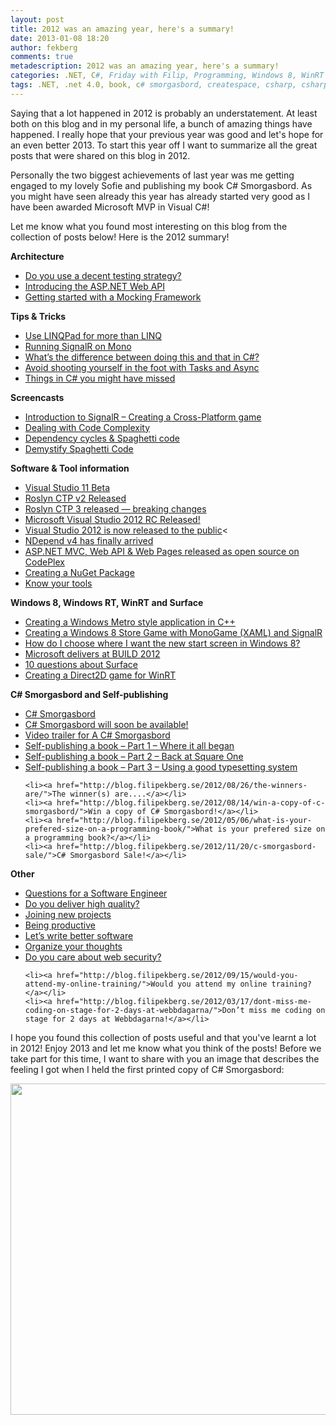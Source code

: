 ```yaml
---
layout: post
title: 2012 was an amazing year, here's a summary!
date: 2013-01-08 18:20
author: fekberg
comments: true
metadescription: 2012 was an amazing year, here's a summary!
categories: .NET, C#, Friday with Filip, Programming, Windows 8, WinRT
tags: .NET, .net 4.0, book, c# smorgasbord, createspace, csharp, csharp 4, dotnet, dynamic, dynamic programming, filip ekberg, learning, MVP, Programming, reflection, roslyn, self-publishing
---
```

Saying that a lot happened in 2012 is probably an understatement. At least both on this blog and in my personal life, a bunch of amazing things have happened. I really hope that your previous year was good and let's hope for an even better 2013. To start this year off I want to summarize all the great posts that were shared on this blog in 2012.

Personally the two biggest achievements of last year was me getting engaged to my lovely Sofie and publishing my book C# Smorgasbord. As you might have seen already this year has already started very good as I have been awarded Microsoft MVP in Visual C#!<!--excerpt-->

Let me know what you found most interesting on this blog from the collection of posts below! Here is the 2012 summary!

<strong>Architecture</strong>
<ul>
	<li><a href="http://blog.filipekberg.se/2012/09/14/friday-with-filip-do-you-use-a-decent-testing-strategy/">Do you use a decent testing strategy?</a></li>
	<li><a href="http://blog.filipekberg.se/2012/03/19/introducing-the-asp-net-web-api/">Introducing the ASP.NET Web API</a></li>
	<li><a href="http://blog.filipekberg.se/2012/01/30/getting-started-with-a-mocking-framework/">Getting started with a Mocking Framework</a></li>

</ul>

<strong>Tips & Tricks</strong>
<ul>
	<li><a href="http://blog.filipekberg.se/2012/09/17/use-linqpad-for-more-than-linq/">Use LINQPad for more than LINQ</a>
</li>
	<li><a href="http://blog.filipekberg.se/2012/12/10/running-signalr-on-mono/">Running SignalR on Mono</a></li>
	<li><a href="http://blog.filipekberg.se/2012/09/24/whats-the-difference-between-doing-this-and-that-in-c/">What’s the difference between doing this and that in C#?</a></li>
	<li><a href="http://blog.filipekberg.se/2012/09/20/avoid-shooting-yourself-in-the-foot-with-tasks-and-async/">Avoid shooting yourself in the foot with Tasks and Async</a></li>
	<li><a href="http://blog.filipekberg.se/2012/09/18/things-in-c-you-might-have-missed/">Things in C# you might have missed</a></li>


</ul>

<strong>Screencasts</strong>
<ul>
	<li><a href="http://blog.filipekberg.se/2012/11/29/introduction-to-signalr-creating-a-cross-platform-game/">Introduction to SignalR – Creating a Cross-Platform game</a></li>
	<li><a href="http://blog.filipekberg.se/2012/10/12/friday-with-filip-dealing-with-code-complexity/">Dealing with Code Complexity</a></li>
	<li><a href="http://blog.filipekberg.se/2012/11/02/friday-with-filip-dependency-cycles-spaghetti-code/">Dependency cycles & Spaghetti code</a></li>
	<li><a href="http://blog.filipekberg.se/2012/10/26/demystify-spaghetti-code/">Demystify Spaghetti Code</a></li>

</ul>

<strong>Software & Tool information</strong>
<ul>
	<li><a href="http://blog.filipekberg.se/2012/03/01/visual-studio-11-beta/">Visual Studio 11 Beta</a></li>
	<li><a href="http://blog.filipekberg.se/2012/06/05/roslyn-ctp-v2-released/">Roslyn CTP v2 Released</a></li>
	<li><a href="http://blog.filipekberg.se/2012/09/17/roslyn-ctp-3-released-breaking-changes/">Roslyn CTP 3 released — breaking changes</a></li>
	<li><a href="http://blog.filipekberg.se/2012/05/31/microsoft-visual-studio-2012-rc-released/">Microsoft Visual Studio 2012 RC Released!</a></li>
	<li><a href="http://blog.filipekberg.se/2012/09/13/visual-studio-2012-is-now-released-to-the-public/">Visual Studio 2012 is now released to the public</a><</li>
	<li><a href="http://blog.filipekberg.se/2012/05/31/ndepend-v4-has-finally-arrived/">NDepend v4 has finally arrived</a></li>
	<li><a href="http://blog.filipekberg.se/2012/03/28/asp-net-mvc-web-api-web-pages-on-codeplex/">ASP.NET MVC, Web API & Web Pages released as open source on CodePlex</a></li>
	<li><a href="http://blog.filipekberg.se/2012/02/26/creating-a-nuget-package/">Creating a NuGet Package</a></li>
	<li><a href="http://blog.filipekberg.se/2012/11/09/friday-with-filip-know-your-tools/">Know your tools</a></li>

</ul>


<strong>Windows 8, Windows RT, WinRT and Surface</strong>
<ul>
	<li><a href="http://blog.filipekberg.se/2012/05/02/creating-a-windows-metro-style-application-in-c/">Creating a Windows Metro style application in C++</a></li>
	<li><a href="http://blog.filipekberg.se/2012/12/21/creating-a-windows-8-store-game-with-monogame-xaml-and-signalr/">Creating a Windows 8 Store Game with MonoGame (XAML) and SignalR</a></li>
	<li><a href="http://blog.filipekberg.se/2012/11/23/how-do-i-choose-where-i-want-the-new-start-screen-in-windows-8/">How do I choose where I want the new start screen in Windows 8?</a></li>
	<li><a href="http://blog.filipekberg.se/2012/11/01/microsoft-delivers-at-build-2012/">Microsoft delivers at BUILD 2012</a></li>
	<li><a href="http://blog.filipekberg.se/2012/10/17/10-questions-about-surface/">10 questions about Surface</a></li>
	<li><a href="http://blog.filipekberg.se/2012/10/01/creating-a-direct2d-game-for-winrt/">Creating a Direct2D game for WinRT</a></li>


</ul>



<strong>C# Smorgasbord and Self-publishing</strong>
<ul>
	<li><a href="http://blog.filipekberg.se/2012/08/10/c-smorgasbord/">C# Smorgasbord</a></li>
	<li><a href="http://blog.filipekberg.se/2012/07/21/c-smorgasbord-will-soon-be-available/">C# Smorgasbord will soon be available!</a></li>
	<li><a href="http://blog.filipekberg.se/2012/03/27/video-trailer-for-a-c-smorgasbord/">Video trailer for A C# Smorgasbord</a></li>
	<li><a href="http://blog.filipekberg.se/2012/08/27/self-publishing-a-book-part-1-where-it-all-began/">Self-publishing a book – Part 1 – Where it all began</a></li>
	<li><a href="http://blog.filipekberg.se/2012/09/02/self-publishing-a-book-part-2-back-at-square-one/">Self-publishing a book – Part 2 – Back at Square One</a></li>
	<li><a href="http://blog.filipekberg.se/2012/09/23/self-publishing-a-book-part-3-using-a-good-typesetting-system/">Self-publishing a book – Part 3 – Using a good typesetting system</a></li>

	<li><a href="http://blog.filipekberg.se/2012/08/26/the-winners-are/">The winner(s) are....</a></li>
	<li><a href="http://blog.filipekberg.se/2012/08/14/win-a-copy-of-c-smorgasbord/">Win a copy of C# Smorgasbord!</a></li>
	<li><a href="http://blog.filipekberg.se/2012/05/06/what-is-your-prefered-size-on-a-programming-book/">What is your prefered size on a programming book?</a></li>
	<li><a href="http://blog.filipekberg.se/2012/11/20/c-smorgasbord-sale/">C# Smorgasbord Sale!</a></li>

</ul>



<strong>Other</strong>
<ul>
	<li><a href="http://blog.filipekberg.se/2012/11/30/questions-for-a-software-engineer/">Questions for a Software Engineer</a></li>
	<li><a href="http://blog.filipekberg.se/2012/10/19/friday-with-filip-do-you-deliver-high-quality/">Do you deliver high quality?</a></li>
	<li><a href="http://blog.filipekberg.se/2012/10/05/friday-with-filip-joining-new-projects/">Joining new projects</a></li>
	<li><a href="http://blog.filipekberg.se/2012/09/28/friday-with-filip-being-productive/">Being productive</a></li>
	<li><a href="http://blog.filipekberg.se/2012/09/27/lets-write-better-software/">Let’s write better software</a></li>
	<li><a href="http://blog.filipekberg.se/2012/09/25/organize-your-thoughts/">Organize your thoughts</a></li>
	<li><a href="http://blog.filipekberg.se/2012/09/21/friday-with-filip-do-you-care-about-web-security/">Do you care about web security?</a></li>

	<li><a href="http://blog.filipekberg.se/2012/09/15/would-you-attend-my-online-training/">Would you attend my online training?</a></li>
	<li><a href="http://blog.filipekberg.se/2012/03/17/dont-miss-me-coding-on-stage-for-2-days-at-webbdagarna/">Don’t miss me coding on stage for 2 days at Webbdagarna!</a></li>
</ul>

I hope you found this collection of posts useful and that you've learnt a lot in 2012! Enjoy 2013 and let me know what you think of the posts! Before we take part for this time, I want to share with you an image that describes the feeling I got when I held the first printed copy of C# Smorgasbord:

<a href="http://www.amazon.com/C-Smorgasbord-Filip-Ekberg/dp/1468152106/"><img alt="" src="https://yfrog.com/oc3pckqj:tw1" class="alignnone" width="694" height="530" style="border: 0" /></a>
